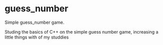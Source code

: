 # guess_number
Simple guess_number game. 


Studing the basics of C++ on the simple guess number game, increasing a little things with of my studdies
